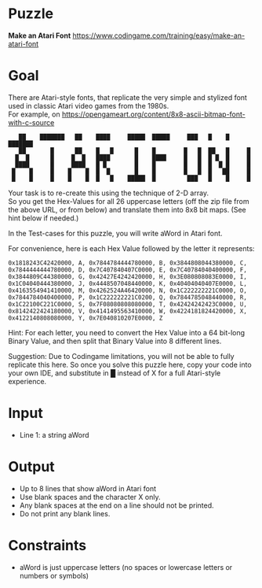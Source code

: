 # Puzzle
**Make an Atari Font** https://www.codingame.com/training/easy/make-an-atari-font

# Goal
There are Atari-style fonts, that replicate the very simple and stylized font used in classic Atari video games from the 1980s.   
For example, on https://opengameart.org/content/8x8-ascii-bitmap-font-with-c-source
```
   ██    ███████   ██    ████     █████  █████     ███   █    █  ███████
   ██       █      ██    █   █      █    █        █   █  ██   █     █
  █  █      █     █  █   ████       █    ████     █   █  █ █  █     █
  ████      █     ████   █ █        █    █        █   █  █  █ █     █ 
 █    █     █    █    █  █  █       █    █        █   █  █   ██     █
 █    █     █    █    █  █   █    █████  █         ███   █    █     █
```

Your task is to re-create this using the technique of 2-D array.  
So you get the Hex-Values for all 26 uppercase letters (off the zip file from the above URL, or from below) and translate them into 8x8 bit maps. (See hint below if needed.)  

In the Test-cases for this puzzle, you will write aWord in Atari font.

For convenience, here is each Hex Value followed by the letter it represents:
```
0x1818243C42420000, A, 0x7844784444780000, B, 0x3844808044380000, C, 0x7844444444780000, D, 0x7C407840407C0000, E, 0x7C40784040400000, F, 0x3844809C44380000, G, 0x42427E4242420000, H, 0x3E080808083E0000, I, 0x1C04040444380000, J, 0x4448507048440000, K, 0x40404040407E0000, L, 0x4163554941410000, M, 0x4262524A46420000, N, 0x1C222222221C0000, O, 0x7844784040400000, P, 0x1C222222221C0200, Q, 0x7844785048440000, R, 0x1C22100C221C0000, S, 0x7F08080808080000, T, 0x42424242423C0000, U, 0x8142422424180000, V, 0x4141495563410000, W, 0x4224181824420000, X, 0x4122140808080000, Y, 0x7E040810207E0000, Z
```

Hint: For each letter, you need to convert the Hex Value into a 64 bit-long Binary Value, and then split that Binary Value into 8 different lines.

Suggestion: Due to Codingame limitations, you will not be able to fully replicate this here. So once you solve this puzzle here, copy your code into your own IDE, and substitute in █ instead of X for a full Atari-style experience.

# Input
* Line 1: a string aWord

# Output
* Up to 8 lines that show aWord in Atari font
* Use blank spaces and the character X only.
* Any blank spaces at the end on a line should not be printed.
* Do not print any blank lines.

# Constraints
* aWord is just uppercase letters (no spaces or lowercase letters or numbers or symbols)
